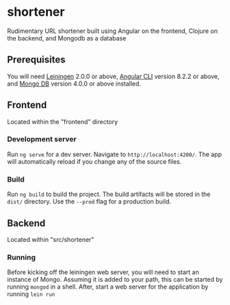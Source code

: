 # shortener

Rudimentary URL shortener built using Angular on the frontend, Clojure on the backend, and Mongodb as a database

## Prerequisites

You will need [Leiningen][] 2.0.0 or above, [Angular CLI][] version 8.2.2 or above, and [Mongo DB][] version 4.0.0 or above installed.

[leiningen]: https://github.com/technomancy/leiningen
[Angular CLI]: https://github.com/angular/angular-cli
[Mongo DB]: https://github.com/mongodb/mongo


## Frontend

Located within the "frontend" directory

### Development server

Run `ng serve` for a dev server. Navigate to `http://localhost:4200/`. The app will automatically reload if you change any of the source files.

### Build

Run `ng build` to build the project. The build artifacts will be stored in the `dist/` directory. Use the `--prod` flag for a production build.

## Backend

Located within "src/shortener"

### Running

Before kicking off the leiningen web server, you will need to start an instance of Mongo. Assuming it is added to your path, this can be started by running `mongod` in a shell. After, start a web server for the application by running `lein run`


